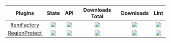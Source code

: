 | Plugins | State | API | Downloads Total | Downloads | Lint |
| :-----: | :---: | :-: | :-------------: | :-------: | :--: |
| [ItemFactory](https://github.com/kaidoMC/ItemFactory) | [![](https://poggit.pmmp.io/shield.state/ItemFactory)](https://poggit.pmmp.io/p/ItemFactory) | [![](https://poggit.pmmp.io/shield.api/ItemFactory)](https://poggit.pmmp.io/p/ItemFactory) | [![](https://poggit.pmmp.io/shield.dl.total/ItemFactory)](https://poggit.pmmp.io/p/ItemFactory) | [![](https://poggit.pmmp.io/shield.dl/ItemFactory)](https://poggit.pmmp.io/p/ItemFactory) | [![](https://poggit.pmmp.io/ci.shield/kaidoMC/ItemFactory/ItemFactory)](https://poggit.pmmp.io/ci/kaidoMC/ItemFactory/ItemFactory)|
| [RegionProtect](https://github.com/kaidoMC-pm-pl/RegionProtect) | [![](https://poggit.pmmp.io/shield.state/RegionProtect)](https://poggit.pmmp.io/p/RegionProtect) | [![](https://poggit.pmmp.io/shield.api/RegionProtect)](https://poggit.pmmp.io/p/RegionProtect) | [![](https://poggit.pmmp.io/shield.dl.total/RegionProtect)](https://poggit.pmmp.io/p/RegionProtect) | [![](https://poggit.pmmp.io/shield.dl/RegionProtect)](https://poggit.pmmp.io/p/RegionProtect) | [![](https://poggit.pmmp.io/ci.shield/kaidoMC-pm-pl/RegionProtect/RegionProtect)](https://poggit.pmmp.io/ci/kaidoMC-pm-pl/RegionProtect/RegionProtect)|
